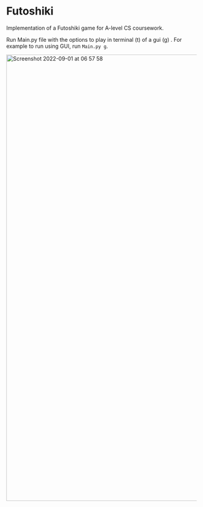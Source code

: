 # Futoshiki

Implementation of a Futoshiki game for A-level CS coursework.

Run Main.py file with the options to play in terminal (t) of a gui (g) . For example to run using GUI, run ```Main.py g```.

<img width="1179" alt="Screenshot 2022-09-01 at 06 57 58" src="https://user-images.githubusercontent.com/73739479/187842187-25dd9100-70fd-4508-901e-ec84ab082314.png">
